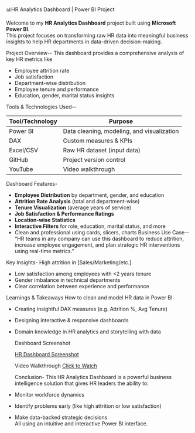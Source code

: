 📊HR Analytics Dashboard | Power BI Project

Welcome to my **HR Analytics Dashboard** project built using **Microsoft Power BI**.  
This project focuses on transforming raw HR data into meaningful business insights to help HR departments in data-driven decision-making.

Project Overview--
This dashboard provides a comprehensive analysis of key HR metrics like

- Employee attrition rate
- Job satisfaction
- Department-wise distribution
- Employee tenure and performance
- Education, gender, marital status insights

 Tools & Technologies Used--

  Tool/Technology | Purpose                          |
|-----------------|----------------------------------|
| Power BI        | Data cleaning, modeling, and visualization |
| DAX             | Custom measures & KPIs          |
| Excel/CSV       | Raw HR dataset (input data)     |
| GitHub          | Project version control         |
| YouTube         | Video walkthrough               |

Dashboard Features-

-  **Employee Distribution** by department, gender, and education
-  **Attrition Rate Analysis** (total and department-wise)
-  **Tenure Visualization** (average years of service)
-  **Job Satisfaction & Performance Ratings**
-  **Location-wise Statistics**
-  **Interactive Filters** for role, education, marital status, and more
-   Clean and professional using cards, slicers, charts
  Business Use Case--
“HR teams in any company can use this dashboard to reduce attrition, increase employee engagement, and plan strategic HR interventions using real-time metrics.”

Key Insights-
High attrition in [Sales/Marketing/etc.]
- Low satisfaction among employees with <2 years tenure
- Gender imbalance in technical departments
- Clear correlation between experience and performance

Learnings & Takeaways
How to clean and model HR data in Power BI
- Creating insightful DAX measures (e.g. Attrition %, Avg Tenure)
- Designing interactive & responsive dashboards
- Domain knowledge in HR analytics and storytelling with data

  Dashboard Screenshot

  [HR Dashboard Screenshot](https://github.com/Arpitakaushal/HR-Analytics-Dashboard/blob/main/hr%20analyst%20ss.png)

  Video Walkthrough
  [Click to Watch](https://youtu.be/7Vj4e81uoto?si=cYe1W8EStOivOGez)

  Conclusion-
  This HR Analytics Dashboard is a powerful business intelligence solution that gives HR leaders the ability to:
- Monitor workforce dynamics
- Identify problems early (like high attrition or low satisfaction)
- Make data-backed strategic decisions  
All using an intuitive and interactive Power BI interface.





 

 

